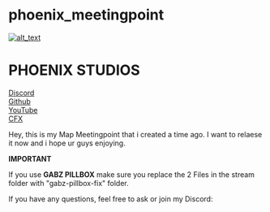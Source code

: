 # phoenix_meetingpoint                                                 

[<img alt="alt_text"  src="https://i.imgur.com/yRsZ96F.png" />](https://discord.gg/CUXK7CWx3P)


<h1> PHOENIX STUDIOS </h1>   

[Discord](https://discord.gg/CUXK7CWx3P) <br>
[Github](https://github.com/Ph-o-e-n-ix) <br>
[YouTube](https://www.youtube.com/channel/UCmzq_yBc6m_Hs68l_YKq58A) <br>
[CFX](https://forum.cfx.re/u/phoenixstudios) <br>

Hey, this is my Map Meetingpoint that i created a time ago. 
I want to relaese it now and i hope ur guys enjoying.

**IMPORTANT**

If you use **GABZ PILLBOX** make sure you replace the 2 Files in the stream folder with "gabz-pillbox-fix" folder.

If you have any questions, feel free to ask or join my Discord: 
